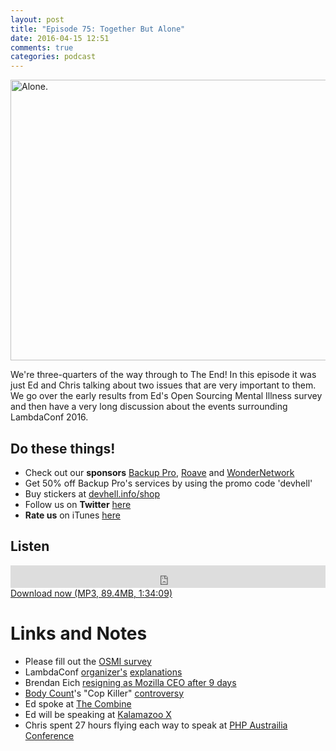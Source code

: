```yaml
---
layout: post
title: "Episode 75: Together But Alone"
date: 2016-04-15 12:51
comments: true
categories: podcast
---
```


<a  href="https://www.flickr.com/photos/rickymontalvo/3499466874/in/photolist-6keFzL-9UXiug-j9N9Na-6UXm7Z-ebk8aF-b599cV-2yCehK-djcNUm-8sWZWZ-oboGRb-dqEynG-qHJzvU-3W2CU5-dqEyjq-eQg9Fg-9V17R7-hAVcab-dqEoXB-9AeWP8-dqEoQz-7x4G6h-r1pn5P-5zQ78W-43CTcB-qHRacC-KBjcJ-ehszFs-2Fstvd-pJf7gT-a2MeTg-44tN1-a9haWm-95cPzb-7ggbbZ-4Py87s-bptp3u-nsD7w1-2XHHNV-93R4km-8qCCLW-rZFVg-oT8SEF-rgvvsR-4Jfcdh-ddARp9-rv6kaa-8p3ZjH-b7EZkk-ndhCC5-6XBzRW" title="Alone."><img src="https://farm4.staticflickr.com/3651/3499466874_2b17cba11e_z.jpg" width="640" height="449" alt="Alone."></a>

We're three-quarters of the way through to The End! In this episode it was just Ed and Chris talking about two issues that are very important to them. We go over the early results from Ed's Open Sourcing Mental Illness survey and then have a very long discussion about the events surrounding LambdaConf 2016.

## Do these things!

* Check out our **sponsors** [Backup Pro](http://backup-pro.com), [Roave](http://roave.com) and [WonderNetwork](https://wondernetwork.com/)
* Get 50% off Backup Pro's services by using the promo code 'devhell'
* Buy stickers at [devhell.info/shop](http://devhell.info/shop)
* Follow us on **Twitter** [here](https://twitter.com/dev_hell)
* **Rate us** on iTunes [here](http://itunes.apple.com/us/podcast/dev-hell/id489840699)

## Listen

<iframe frameborder='0' height='36px' scrolling='no' seamless src='https://simplecast.com/e/35490?style=dark' width='100%'></iframe>
<a href="http://audio.simplecast.com/35490.mp3" rel="enclosure">Download now (MP3, 89.4MB, 1:34:09)</a>

# Links and Notes

* Please fill out the [OSMI survey](http://j.mp/osmisurvey2016)
* LambdaConf [organizer's](http://degoes.net/articles/lambdaconf-inclusion) [explanations](http://degoes.net/articles/lambdaconf-controversy)
* Brendan Eich [resigning as Mozilla CEO after 9 days](https://blog.mozilla.org/blog/2014/04/05/faq-on-ceo-resignation/)
* [Body Count](https://en.wikipedia.org/wiki/Body_Count)'s "Cop Killer" [controversy](https://en.wikipedia.org/wiki/Cop_Killer_%28song%29)
* Ed spoke at [The Combine](http://thecombine.org/)
* Ed will be speaking at [Kalamazoo X](http://www.kalamazoox.org/)
* Chris spent 27 hours flying each way to speak at [PHP Austrailia Conference](http://http://www.phpconference.com.au/)
